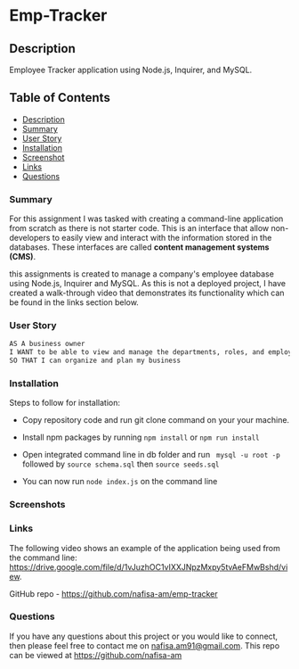 # Emp-Tracker

## Description 

Employee Tracker application using Node.js, Inquirer, and MySQL.

## Table of Contents 

- [Description](#description)
- [Summary](#summary)
- [User Story](#user-story)
- [Installation](#installation)
- [Screenshot](#screenshot)
- [Links](#links)
- [Questions](#questions)

### Summary

For this assignment I was tasked with creating a command-line application from scratch as there is not starter code. This is an interface that allow non-developers to easily view and interact with the information stored in the databases. These interfaces are called **content management systems (CMS)**. 

this assignments is created to manage a company's employee database using Node.js, Inquirer and MySQL.
As this is not a deployed project, I have created a walk-through video that demonstrates its functionality which can be found in the links section below. 


### User Story

```md
AS A business owner
I WANT to be able to view and manage the departments, roles, and employees in my company
SO THAT I can organize and plan my business
```

### Installation 

Steps to follow for installation:

- Copy repository code and run git clone command on your your machine.

- Install npm packages by running ```npm install``` or ```npm run install```

- Open integrated command line in db folder and run ``` mysql -u root -p``` followed by 
```source schema.sql``` then ```source seeds.sql``` 

- You can now run ```node index.js``` on the command line



### Screenshots



### Links 

The following video shows an example of the application being used from the command line: https://drive.google.com/file/d/1vJuzhOC1vIXXJNpzMxpy5tvAeFMwBshd/view.

GitHub repo - https://github.com/nafisa-am/emp-tracker

### Questions 


If you have any questions about this project or you would like to connect, then please feel free to contact me on nafisa.am91@gmail.com. This repo can be viewed at https://github.com/nafisa-am


